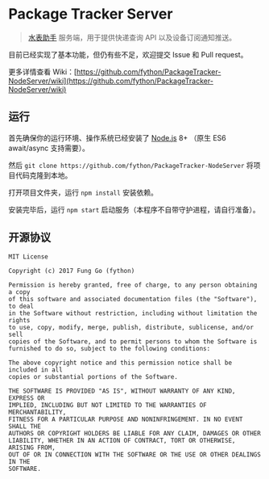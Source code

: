 # Package Tracker Server

> [水表助手](https://github.com/fython/PackageTracker) 服务端，用于提供快递查询 API 以及设备订阅通知推送。

目前已经实现了基本功能，但仍有些不足，欢迎提交 Issue 和 Pull request。

更多详情查看 Wiki：[https://github.com/fython/PackageTracker-NodeServer/wiki](https://github.com/fython/PackageTracker-NodeServer/wiki)

## 运行

首先确保你的运行环境、操作系统已经安装了 [Node.js](https://nodejs.org) 8+ （原生 ES6 await/async 支持需要）。

然后 `git clone https://github.com/fython/PackageTracker-NodeServer` 将项目代码克隆到本地。

打开项目文件夹，运行 `npm install` 安装依赖。

安装完毕后，运行 `npm start` 启动服务（本程序不自带守护进程，请自行准备）。

## 开源协议

```
MIT License

Copyright (c) 2017 Fung Go (fython)

Permission is hereby granted, free of charge, to any person obtaining a copy
of this software and associated documentation files (the "Software"), to deal
in the Software without restriction, including without limitation the rights
to use, copy, modify, merge, publish, distribute, sublicense, and/or sell
copies of the Software, and to permit persons to whom the Software is
furnished to do so, subject to the following conditions:

The above copyright notice and this permission notice shall be included in all
copies or substantial portions of the Software.

THE SOFTWARE IS PROVIDED "AS IS", WITHOUT WARRANTY OF ANY KIND, EXPRESS OR
IMPLIED, INCLUDING BUT NOT LIMITED TO THE WARRANTIES OF MERCHANTABILITY,
FITNESS FOR A PARTICULAR PURPOSE AND NONINFRINGEMENT. IN NO EVENT SHALL THE
AUTHORS OR COPYRIGHT HOLDERS BE LIABLE FOR ANY CLAIM, DAMAGES OR OTHER
LIABILITY, WHETHER IN AN ACTION OF CONTRACT, TORT OR OTHERWISE, ARISING FROM,
OUT OF OR IN CONNECTION WITH THE SOFTWARE OR THE USE OR OTHER DEALINGS IN THE
SOFTWARE.
```
